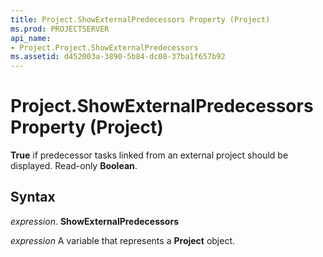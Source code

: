 ```yaml
---
title: Project.ShowExternalPredecessors Property (Project)
ms.prod: PROJECTSERVER
api_name:
- Project.Project.ShowExternalPredecessors
ms.assetid: d452003a-3890-5b84-dc08-37ba1f657b92
---
```



# Project.ShowExternalPredecessors Property (Project)

 **True** if predecessor tasks linked from an external project should be displayed. Read-only **Boolean**.


## Syntax

 _expression_. **ShowExternalPredecessors**

 _expression_ A variable that represents a **Project** object.


